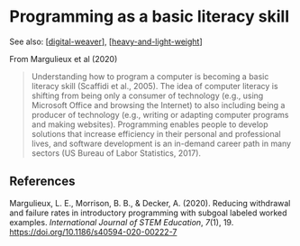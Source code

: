 # Programming as a basic literacy skill

See also: [[digital-weaver]], [[heavy-and-light-weight]]

From Margulieux et al (2020)

> Understanding how to program a computer is becoming a basic literacy skill (Scaffidi et al., 2005). The idea of computer literacy is shifting from being only a consumer of technology (e.g., using Microsoft Office and browsing the Internet) to also including being a producer of technology (e.g., writing or adapting computer programs and making websites). Programming enables people to develop solutions that increase efficiency in their personal and professional lives, and software development is an in-demand career path in many sectors (US Bureau of Labor Statistics, 2017). 

## References

Margulieux, L. E., Morrison, B. B., & Decker, A. (2020). Reducing withdrawal and failure rates in introductory programming with subgoal labeled worked examples. *International Journal of STEM Education*, *7*(1), 19. <https://doi.org/10.1186/s40594-020-00222-7>


[//begin]: # "Autogenerated link references for markdown compatibility"
[digital-weaver]: digital-weaver "Digital Weaver"
[heavy-and-light-weight]: ../nodt/heavy-and-light-weight "Heavy Weight and Light Weight Information Technology"
[//end]: # "Autogenerated link references"